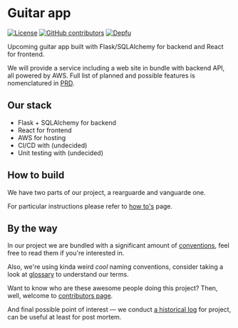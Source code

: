 # Guitar app

[![License](https://img.shields.io/github/license/lateinit-apps/guitar-app?color=blue)](https://github.com/lateinit-apps/guitar-app/blob/develop/LICENSE)
[![GitHub contributors](https://img.shields.io/github/contributors/lateinit-apps/guitar-app.svg)](https://GitHub.com/lateinit-apps/guitar-app/graphs/contributors/)
[![Depfu](https://badges.depfu.com/badges/a1cb7603c54e7378f8d8203e024678b3/overview.svg)](https://depfu.com/github/lateinit-apps/guitar-app?project_id=14088)

Upcoming guitar app built with Flask/SQLAlchemy for backend and React for frontend.

We will provide a service including a web site in bundle with backend API, all powered by AWS.
Full list of planned and possible features is nomenclatured in [PRD](docs/PRD.md).

## Our stack

- Flask + SQLAlchemy for backend
- React for frontend
- AWS for hosting
- CI/CD with (undecided)
- Unit testing with (undecided)

## How to build

We have two parts of our project, a rearguarde and vanguarde one.

For particular instructions please refer to [how to's](docs/how-to-s.md) page.

## By the way

In our project we are bundled with a significant amount of [conventions](docs/conventions.md), feel
free to read them if you're interested in.

Also, we're using kinda weird *cool* naming conventions, consider taking a look at [glossary](docs/glossary.md)
to understand our terms.

Want to know who are these awesome people doing this project? Then, well, welcome to [contributors page](docs/contributors.md).

And final possible point of interest &mdash; we conduct [a historical log](docs/historical-log.md)
for project, can be useful at least for post mortem.
